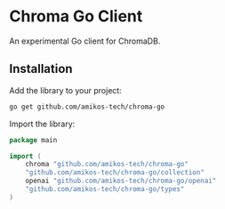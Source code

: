 # Chroma Go Client

An experimental Go client for ChromaDB.


## Installation

Add the library to your project:

```bash
go get github.com/amikos-tech/chroma-go
```


Import the library:

```go
package main

import (
    chroma "github.com/amikos-tech/chroma-go"
    "github.com/amikos-tech/chroma-go/collection"
    openai "github.com/amikos-tech/chroma-go/openai"
    "github.com/amikos-tech/chroma-go/types"
)
```


